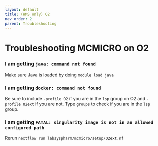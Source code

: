```yaml
---
layout: default
title: (HMS only) O2
nav_order: 2
parent: Troubleshooting
---
```


# Troubleshooting MCMICRO on O2

### I am getting `java: command not found`

Make sure Java is loaded by doing `module load java`

### I am getting `docker: command not found`

Be sure to include `-profile O2` if you are in the `lsp` group on O2 and `-profile O2ext` if you are not. Type `groups` to check if you are in the `lsp` group.

### I am getting `FATAL: singularity image is not in an allowed configured path`

Rerun `nextflow run labsyspharm/mcmicro/setup/O2ext.nf`
